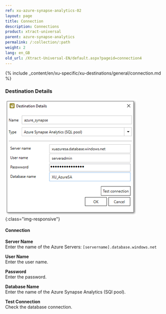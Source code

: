 ```yaml
---
ref: xu-azure-synapse-analytics-02
layout: page
title: Connection
description: Connections
product: xtract-universal
parent: azure-synapse-analytics
permalink: /:collection/:path
weight: 2
lang: en_GB
old_url: /Xtract-Universal-EN/default.aspx?pageid=connection4
---
```


{% include _content/en/xu-specific/xu-destinations/general/connection.md %}	

### Destination Details
![XU_AzureSA_Verbindungen](/img/content/XU_AzureSA_Verbindungen.png){:class="img-responsive"}

#### Connection
**Server Name**<br>
Enter the name of the Azure Servers: `[servername].database.windows.net`

**User Name**<br> 
Enter the user name.

**Password**<br>
Enter the password.

**Database Name**<br>
Enter the name of the Azure Synapse Analytics (SQl pool).

**Test Connection**<br>
Check the database connection. 
